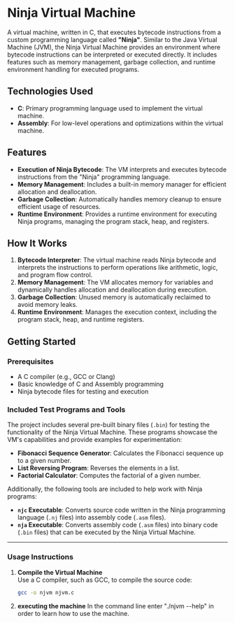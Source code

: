 # Ninja Virtual Machine

A virtual machine, written in C, that executes bytecode instructions from a custom programming language called **"Ninja"**. Similar to the Java Virtual Machine (JVM), the Ninja Virtual Machine provides an environment where bytecode instructions can be interpreted or executed directly. It includes features such as memory management, garbage collection, and runtime environment handling for executed programs.

## Technologies Used

- **C**: Primary programming language used to implement the virtual machine.
- **Assembly**: For low-level operations and optimizations within the virtual machine.

## Features

- **Execution of Ninja Bytecode**: The VM interprets and executes bytecode instructions from the "Ninja" programming language.
- **Memory Management**: Includes a built-in memory manager for efficient allocation and deallocation.
- **Garbage Collection**: Automatically handles memory cleanup to ensure efficient usage of resources.
- **Runtime Environment**: Provides a runtime environment for executing Ninja programs, managing the program stack, heap, and registers.

## How It Works

1. **Bytecode Interpreter**: The virtual machine reads Ninja bytecode and interprets the instructions to perform operations like arithmetic, logic, and program flow control.
2. **Memory Management**: The VM allocates memory for variables and dynamically handles allocation and deallocation during execution.
3. **Garbage Collection**: Unused memory is automatically reclaimed to avoid memory leaks.
4. **Runtime Environment**: Manages the execution context, including the program stack, heap, and runtime registers.

## Getting Started

### Prerequisites

- A C compiler (e.g., GCC or Clang)
- Basic knowledge of C and Assembly programming
- Ninja bytecode files for testing and execution

### Included Test Programs and Tools

The project includes several pre-built binary files (`.bin`) for testing the functionality of the Ninja Virtual Machine. These programs showcase the VM's capabilities and provide examples for experimentation:

- **Fibonacci Sequence Generator**: Calculates the Fibonacci sequence up to a given number.
- **List Reversing Program**: Reverses the elements in a list.
- **Factorial Calculator**: Computes the factorial of a given number.

Additionally, the following tools are included to help work with Ninja programs:

- **`njc` Executable**: Converts source code written in the Ninja programming language (`.nj` files) into assembly code (`.asm` files).
- **`nja` Executable**: Converts assembly code (`.asm` files) into binary code (`.bin` files) that can be executed by the Ninja Virtual Machine.

---

### Usage Instructions

1. **Compile the Virtual Machine**  
   Use a C compiler, such as GCC, to compile the source code:
   ```bash
   gcc -o njvm njvm.c

2. **executing the machine**
   In the command line enter  "./njvm --help" in order to 
   learn how to use the machine.   

